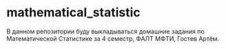 # mathematical_statistic
В данном репозитории буду выкладываться домашние задания по Математической Статистике за 4 семестр, ФАЛТ МФТИ, Гостев Артём.
